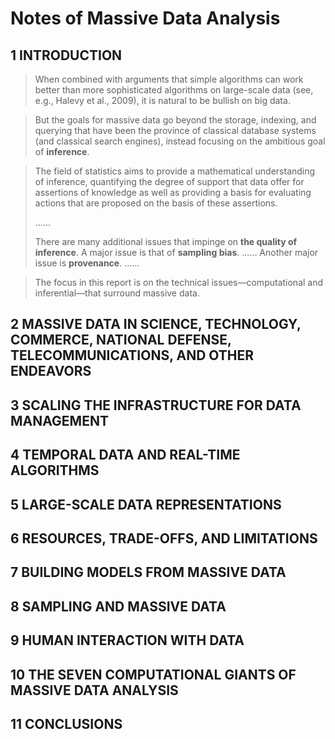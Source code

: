 # Notes of Massive Data Analysis

## 1 INTRODUCTION

> When combined with arguments that simple algorithms can work better than more sophisticated algorithms on large-scale data (see, e.g., Halevy et al., 2009), it is natural to be bullish on big data.

> But the goals for massive data go beyond the storage, indexing, and querying that have been the province of classical database systems (and classical search engines), instead focusing on the ambitious goal of **inference**.

> The field of statistics aims to provide a mathematical understanding of inference, quantifying the degree of support that data offer for assertions of knowledge as well as providing a basis for evaluating actions that are proposed on the basis of these assertions.
>
> ......
>
> There are many additional issues that impinge on **the quality of inference**.
> A major issue is that of **sampling bias**. ...... Another major issue is **provenance**. ......


> The focus in this report is on the technical issues—computational and inferential—that surround massive data.


## 2 MASSIVE DATA IN SCIENCE, TECHNOLOGY,  COMMERCE, NATIONAL DEFENSE, TELECOMMUNICATIONS, AND OTHER ENDEAVORS
## 3 SCALING THE INFRASTRUCTURE FOR DATA MANAGEMENT
## 4 TEMPORAL DATA AND REAL-TIME ALGORITHMS
## 5 LARGE-SCALE DATA REPRESENTATIONS
## 6 RESOURCES, TRADE-OFFS, AND LIMITATIONS
## 7 BUILDING MODELS FROM MASSIVE DATA
## 8 SAMPLING AND MASSIVE DATA
## 9 HUMAN INTERACTION WITH DATA
## 10 THE SEVEN COMPUTATIONAL GIANTS OF MASSIVE DATA ANALYSIS
## 11 CONCLUSIONS
